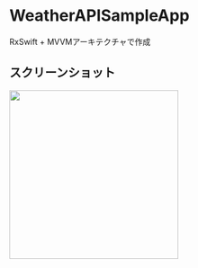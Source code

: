 # WeatherAPISampleApp
RxSwift + MVVMアーキテクチャで作成

## スクリーンショット
<img src = "https://user-images.githubusercontent.com/52379412/130411037-d67c1a6d-6a40-48a5-9d1b-36e8ee05ad19.png" width="300"/>
